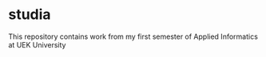 # studia
This repository contains work from my first semester of Applied Informatics at UEK University
